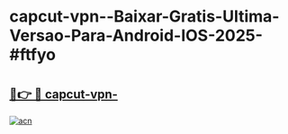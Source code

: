 # capcut-vpn--Baixar-Gratis-Ultima-Versao-Para-Android-IOS-2025-#ftfyo

# <h2><a href="https://ainizakaria.my?title=capcut-vpn-&ref=22M">🔗👉 🔴 capcut-vpn-</a></h2>

[![acn](https://github.com/user-attachments/assets/0f9c940e-d8b0-45ae-aac7-cd30a18b3e1c)](https://ainizakaria.my?title=capcut-vpn-&ref=22M)

